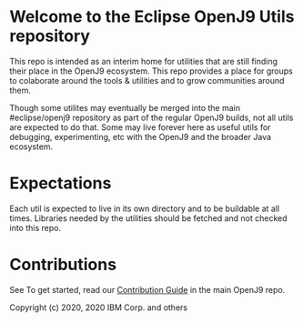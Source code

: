 <!--
Copyright (c) 2020, 2020 IBM Corp. and others

This program and the accompanying materials are made available under
the terms of the Eclipse Public License 2.0 which accompanies this
distribution and is available at https://www.eclipse.org/legal/epl-2.0/
or the Apache License, Version 2.0 which accompanies this distribution and
is available at https://www.apache.org/licenses/LICENSE-2.0.

This Source Code may also be made available under the following
Secondary Licenses when the conditions for such availability set
forth in the Eclipse Public License, v. 2.0 are satisfied: GNU
General Public License, version 2 with the GNU Classpath
Exception [1] and GNU General Public License, version 2 with the
OpenJDK Assembly Exception [2].

[1] https://www.gnu.org/software/classpath/license.html
[2] http://openjdk.java.net/legal/assembly-exception.html

SPDX-License-Identifier: EPL-2.0 OR Apache-2.0 OR GPL-2.0 WITH Classpath-exception-2.0 OR LicenseRef-GPL-2.0 WITH Assembly-exception
-->

Welcome to the Eclipse OpenJ9 Utils repository
========================================

This repo is intended as an interim home for utilities that are still finding their place in the OpenJ9 ecosystem.  This repo provides a place for groups to colaborate around the tools & utilities and to grow communities around them.

Though some utilites may eventually be merged into the main #eclipse/openj9 repository as part of the regular OpenJ9 builds, not all utils are expected to do that.  Some may live forever here as useful utils for debugging, experimenting, etc with the OpenJ9 and the broader Java ecosystem.

Expectations
============
Each util is expected to live in its own directory and to be buildable at all times.
Libraries needed by the utilities should be fetched and not checked into this repo.

Contributions
============
See To get started, read our [Contribution Guide](https://github.com/eclipse/openj9/blob/master/CONTRIBUTING.md) in the main OpenJ9 repo.

Copyright (c) 2020, 2020 IBM Corp. and others
